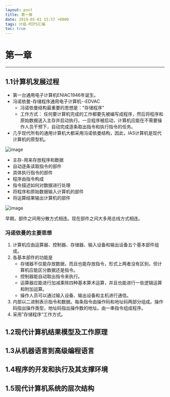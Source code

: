 ```yaml
---
layout: post
title: 第一章 
date: 2019-05-01 15:57 +0800
tags: 计组-MIPS汇编
toc: true
---
```

# 第一章
***
## 1.1计算机发展过程
+ 第一台通用电子计算机ENIAC1946年诞生。
+ 冯诺依曼-存储程序通用电子计算机--EDVAC
  - 冯诺依曼结构最重要的思想是："存储程序"
  - 工作方式： 任何要计算机完成的工作都要先被编写成程序，然后将程序和原始数据送入主存并启动执行。一旦程序被启动，计算机应能在不需要操作人员干预下，自动完成逐条取出指令和执行指令的任务。
+ 几乎现代所有的通用计算机大都采用冯诺依曼结构，因此，IAS计算机是现代计算机的原型机。

![image](https://github.com/kyre0e/kyre0e.github.io/assets/169347540/a8b52a52-554b-4fd8-a3c5-bd3b80bd050c)

+ 主存-用来存放程序和数据
+ 自动逐条读取指令的部件
+ 具体执行指令的部件
+ 程序由指令构成
+ 指令描述如何对数据进行处理
+ 将程序和原始数据输入计算机的部件
+ 将运算结果输出计算机的部件

![image](https://github.com/kyre0e/kyre0e.github.io/assets/169347540/1b433f2d-98b0-441a-a5b2-af7eff9d544c)

早期，部件之间用分散方式相连。现在部件之间大多用总线方式相连。
### 冯诺依曼的主要思想
1. 计算机应由运算器、控制器、存储器、输入设备和输出设备五个基本部件组成。
2. 各基本部件的功能是
   + 存储器不仅能存放数据，而且也能存放指令，形式上两者没有区别，但计算机应能区分数据还是指令。
   + 控制器能自动取出指令来执行。
   + 运算器应能进行加减乘除四种基本算术运算，并且也能进行一些逻辑运算和附加运算。
   + 操作人员可以通过输入设备、输出设备和主机进行通信。
3. 内部以二进制表示指令和数据。每条指令由操作码和地址码两部分组成。操作码指出操作类型，地址码指出操作数的地址。由一串指令组成程序。
4. 采用”存储程序“工作方式。
## 1.2现代计算机结果模型及工作原理
## 1.3从机器语言到高级编程语言
## 1.4程序的开发和执行及其支撑环境
## 1.5现代计算机系统的层次结构
